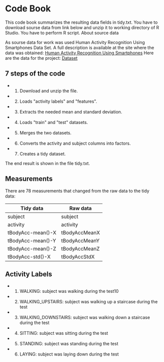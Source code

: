 # Code Book

This code book summarizes the resulting data fields in tidy.txt.
You have to download sourse data from link below and unzip it to working directory of R Studio. You have to perform R script. About source data

As sourse data for work was used Human Activity Recognition Using Smartphones Data Set. 
A full description is available at the site where the data was obtained: [Human Activity Recognition Using Smartphones](http://archive.ics.uci.edu/ml/datasets/Human+Activity+Recognition+Using+Smartphones) 
Here are the data for the project: [Dataset](https://d396qusza40orc.cloudfront.net/getdata%2Fprojectfiles%2FUCI%20HAR%20Dataset.zip)

## 7 steps of the code

* 1. Download and unzip the file.
* 2. Loads "activity labels" and "features".
* 3. Extracts the needed mean and standard deviation.
* 4. Loads "train" and "test" datasets.
* 5. Merges the two datasets.
* 6. Converts the activity and subject columns into factors.
* 7. Creates a tidy dataset.

The end result is shown in the file tidy.txt.


## Measurements

There are 78 measurements that changed from the raw data to the tidy data:

Tidy data | Raw data
------------ | -------------
subject | subject
activity | activity
tBodyAcc-mean()-X | tBodyAccMeanX
tBodyAcc-mean()-Y | tBodyAccMeanY
tBodyAcc-mean()-Z | tBodyAccMeanZ
tBodyAcc-std()-X | tBodyAccStdX

## Activity Labels

* 1. WALKING: subject was walking during the test10
* 2. WALKING_UPSTAIRS: subject was walking up a staircase during the test
* 3. WALKING_DOWNSTAIRS: subject was walking down a staircase during the test
* 4. SITTING: subject was sitting during the test
* 5. STANDING: subject was standing during the test
* 6. LAYING: subject was laying down during the test
